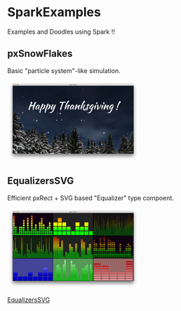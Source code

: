 # SparkExamples
Examples and Doodles using Spark !!

## pxSnowFlakes

Basic "particle system"-like simulation.

<img src="https://raw.githubusercontent.com/FitzerIRL/SparkExamples/master/pxSnowFlakes/pxSnowFlakes.png"  alt="Image of pxSnowFlakes" width="300">


## EqualizersSVG

Efficient pxRect + SVG based "Equalizer" type compoent.

<img src="https://raw.githubusercontent.com/FitzerIRL/SparkExamples/master/EqualizerSVG/EqualizerSVG.png"  alt="Image of Equalizers" width="300">

[EqualizersSVG](https://github.com/FitzerIRL/SparkExamples/master/EqualizerSVG)
